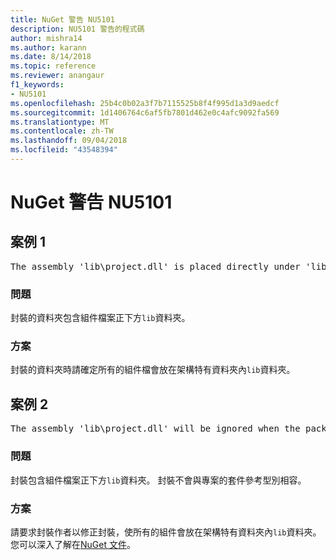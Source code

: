 ```yaml
---
title: NuGet 警告 NU5101
description: NU5101 警告的程式碼
author: mishra14
ms.author: karann
ms.date: 8/14/2018
ms.topic: reference
ms.reviewer: anangaur
f1_keywords:
- NU5101
ms.openlocfilehash: 25b4c0b02a3f7b7115525b8f4f995d1a3d9aedcf
ms.sourcegitcommit: 1d1406764c6af5fb7801d462e0c4afc9092fa569
ms.translationtype: MT
ms.contentlocale: zh-TW
ms.lasthandoff: 09/04/2018
ms.locfileid: "43548394"
---
```

# <a name="nuget-warning-nu5101"></a>NuGet 警告 NU5101

## <a name="scenario-1"></a>案例 1
<pre>The assembly 'lib\project.dll' is placed directly under 'lib' folder. It is recommended that assemblies be placed inside a framework-specific folder. Move it into a framework-specific folder.</pre>

### <a name="issue"></a>問題

封裝的資料夾包含組件檔案正下方`lib`資料夾。


### <a name="solution"></a>方案

封裝的資料夾時請確定所有的組件檔會放在架構特有資料夾內`lib`資料夾。


## <a name="scenario-2"></a>案例 2
<pre>The assembly 'lib\project.dll' will be ignored when the package is installed after the migration.</pre>

### <a name="issue"></a>問題

封裝包含組件檔案正下方`lib`資料夾。 封裝不會與專案的套件參考型別相容。


### <a name="solution"></a>方案

請要求封裝作者以修正封裝，使所有的組件會放在架構特有資料夾內`lib`資料夾。 您可以深入了解在[NuGet 文件](https://docs.microsoft.com/en-us/nuget/reference/migrate-packages-config-to-package-reference)。



